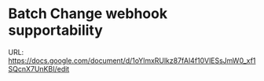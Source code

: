 # Batch Change webhook supportability

URL: https://docs.google.com/document/d/1oYlmxRUlkz87fAl4f10VlESsJmW0_xf1SQcnX7UnKBI/edit
